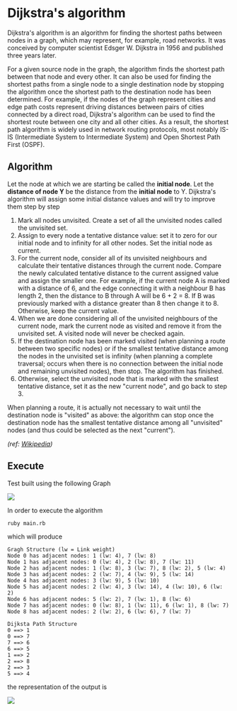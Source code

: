 # Dijkstra's algorithm

Dijkstra's algorithm is an algorithm for finding the shortest paths between nodes in a graph, which may represent, for example, road networks. It was conceived by computer scientist Edsger W. Dijkstra in 1956 and published three years later.

For a given source node in the graph, the algorithm finds the shortest path between that node and every other. It can also be used for finding the shortest paths from a single node to a single destination node by stopping the algorithm once the shortest path to the destination node has been determined. For example, if the nodes of the graph represent cities and edge path costs represent driving distances between pairs of cities connected by a direct road, Dijkstra's algorithm can be used to find the shortest route between one city and all other cities. As a result, the shortest path algorithm is widely used in network routing protocols, most notably IS-IS (Intermediate System to Intermediate System) and Open Shortest Path First (OSPF).

## Algorithm

Let the node at which we are starting be called the **initial node**. Let the **distance of node Y** be the distance from the **initial node** to Y. Dijkstra's algorithm will assign some initial distance values and will try to improve them step by step

1. Mark all nodes unvisited. Create a set of all the unvisited nodes called the unvisited set.
1. Assign to every node a tentative distance value: set it to zero for our initial node and to infinity for all other nodes. Set the initial node as current.
1. For the current node, consider all of its unvisited neighbours and calculate their tentative distances through the current node. Compare the newly calculated tentative distance to the current assigned value and assign the smaller one. For example, if the current node A is marked with a distance of 6, and the edge connecting it with a neighbour B has length 2, then the distance to B through A will be 6 + 2 = 8. If B was previously marked with a distance greater than 8 then change it to 8. Otherwise, keep the current value.
1. When we are done considering all of the unvisited neighbours of the current node, mark the current node as visited and remove it from the unvisited set. A visited node will never be checked again.
1. If the destination node has been marked visited (when planning a route between two specific nodes) or if the smallest tentative distance among the nodes in the unvisited set is infinity (when planning a complete traversal; occurs when there is no connection between the initial node and remaining unvisited nodes), then stop. The algorithm has finished.
1. Otherwise, select the unvisited node that is marked with the smallest tentative distance, set it as the new "current node", and go back to step 3.

When planning a route, it is actually not necessary to wait until the destination node is "visited" as above: the algorithm can stop once the destination node has the smallest tentative distance among all "unvisited" nodes (and thus could be selected as the next "current").


*(ref: [Wikipedia](https://en.wikipedia.org/wiki/Dijkstra%27s_algorithm))*

## Execute

Test built using the following Graph

![](https://www.geeksforgeeks.org/wp-content/uploads/Fig-11.jpg)

In order to execute the algorithm

```
ruby main.rb
```

which will produce

```
Gragh Structure (lw = Link weight)
Node 0 has adjacent nodes: 1 (lw: 4), 7 (lw: 8)
Node 1 has adjacent nodes: 0 (lw: 4), 2 (lw: 8), 7 (lw: 11)
Node 2 has adjacent nodes: 1 (lw: 8), 3 (lw: 7), 8 (lw: 2), 5 (lw: 4)
Node 3 has adjacent nodes: 2 (lw: 7), 4 (lw: 9), 5 (lw: 14)
Node 4 has adjacent nodes: 3 (lw: 9), 5 (lw: 10)
Node 5 has adjacent nodes: 2 (lw: 4), 3 (lw: 14), 4 (lw: 10), 6 (lw: 2)
Node 6 has adjacent nodes: 5 (lw: 2), 7 (lw: 1), 8 (lw: 6)
Node 7 has adjacent nodes: 0 (lw: 8), 1 (lw: 11), 6 (lw: 1), 8 (lw: 7)
Node 8 has adjacent nodes: 2 (lw: 2), 6 (lw: 6), 7 (lw: 7)

Dijksta Path Structure
0 ==> 1
0 ==> 7
7 ==> 6
6 ==> 5
1 ==> 2
2 ==> 8
2 ==> 3
5 ==> 4
```

the representation of the output is

![](https://www.geeksforgeeks.org/wp-content/uploads/DIJ5.jpg)

